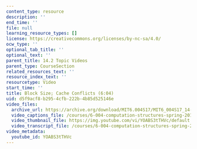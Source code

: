 ```yaml
---
content_type: resource
description: ''
end_time: ''
file: null
learning_resource_types: []
license: https://creativecommons.org/licenses/by-nc-sa/4.0/
ocw_type: ''
optional_tab_title: ''
optional_text: ''
parent_title: 14.2 Topic Videos
parent_type: CourseSection
related_resources_text: ''
resource_index_text: ''
resourcetype: Video
start_time: ''
title: Block Size; Cache Conflicts (6:04)
uid: d5f9acf8-b295-4cfb-222b-4b85d525146e
video_files:
  archive_url: https://archive.org/download/MIT6.004S17/MIT6_004S17_14-02-08_300k.mp4
  video_captions_file: /courses/6-004-computation-structures-spring-2017/46c5eca5c7e957f0b54f394ff7e9a7c2_YOABS3tTHVc.vtt
  video_thumbnail_file: https://img.youtube.com/vi/YOABS3tTHVc/default.jpg
  video_transcript_file: /courses/6-004-computation-structures-spring-2017/be4f169087179265ee0e4110a6f6ee0a_YOABS3tTHVc.pdf
video_metadata:
  youtube_id: YOABS3tTHVc
---
```

